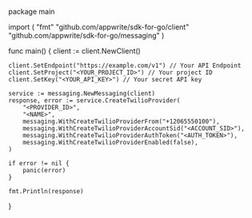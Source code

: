 package main

import (
    "fmt"
    "github.com/appwrite/sdk-for-go/client"
    "github.com/appwrite/sdk-for-go/messaging"
)

func main() {
    client := client.NewClient()

    client.SetEndpoint("https://example.com/v1") // Your API Endpoint
    client.SetProject("<YOUR_PROJECT_ID>") // Your project ID
    client.SetKey("<YOUR_API_KEY>") // Your secret API key

    service := messaging.NewMessaging(client)
    response, error := service.CreateTwilioProvider(
        "<PROVIDER_ID>",
        "<NAME>",
        messaging.WithCreateTwilioProviderFrom("+12065550100"),
        messaging.WithCreateTwilioProviderAccountSid("<ACCOUNT_SID>"),
        messaging.WithCreateTwilioProviderAuthToken("<AUTH_TOKEN>"),
        messaging.WithCreateTwilioProviderEnabled(false),
    )

    if error != nil {
        panic(error)
    }

    fmt.Println(response)
}
